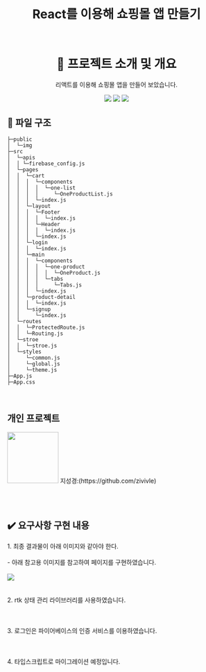 <h1 align="middle">React를 이용해 쇼핑몰 앱 만들기</h1>
</p><br>

<div align="center">
  
  <h1>📑 프로젝트 소개 및 개요</h1>

 <p align="middle">리액트를 이용해 쇼핑몰 앱을 만들어 보았습니다. </p>

 <img src="https://github.com/zivivle/Full_Stack/assets/123868471/1b34bb38-a11a-4d89-ad4f-e80fcdddc1aa"/>
 <img src="https://github.com/zivivle/Full_Stack/assets/123868471/c287eec6-37d1-4cc0-9ba5-8a302932fc9a"/>
 <img src="https://github.com/zivivle/Full_Stack/assets/123868471/9a4c54e2-232c-4d1b-bf56-afbbab76feb1"/>


</div>

<summary><h2>📂 파일 구조</h2></summary>
<div markdown="1">

```
├─public
│  └─img
├─src
│  └─apis
│  │ └─firebase_config.js
│  └─pages
│  │  └─cart
│  │  │  └─components
│  │  │  │  └─one-list
│  │  │  │     └─OneProductList.js
│  │  │  └─index.js
│  │  └─layout
│  │  │  └─Footer
│  │  │  │  └─index.js
│  │  │  └─Header
│  │  │  │  └─index.js
│  │  │  └─index.js
│  │  └─login
│  │  │  └─index.js
│  │  └─main
│  │  │  └─components
│  │  │  │  └─one-product
│  │  │  │  │  └─OneProduct.js
│  │  │  │  └─tabs
│  │  │  │     └─Tabs.js
│  │  │  └─index.js
│  │  └─product-detail
│  │  │  └─index.js
│  │  └─signup
│  │     └─index.js
│  └─routes
│  │  └─ProtectedRoute.js
│  │  └─Routing.js
│  └─stroe
│  │  └─stroe.js
│  └─styles
│     └─common.js
│     └─global.js
│     └─theme.js
├─App.js
├─App.css
```

</div>
</details>

<br>
<h2>개인 프로젝트</h2>

 <img src="https://github.com/FrontEnd-Team3/movie-trailer-project/assets/123865139/663c4b42-dc55-4e95-8f02-c0424c1f92ec" width="118"> 
                                                지성경:(https://github.com/zivivle)

<br><br>

<h2>✔️ 요구사항 구현 내용</h2>

<detail open>
<summary> 1. 최종 결과물이 아래 이미지와 같아야 한다. </summary>
<div markdown="1">
  <br>
  - 아래 참고용 이미지를 참고하여 페이지를 구현하였습니다.
  <br>
  <br>
  <img src="https://lh6.googleusercontent.com/YuF-gbxvaHr_o2IeYX_i4Y_GYfnuv7Ue1V9mRk4ZltJSWmGRhG49k1xgg6psmIN79ubxsOCZJjILqT2pRCLLUDLZ1KoA3koxvYpfJx6fYs3clS0ZJTqm9P9HMyS2MrZe-Aryvp_wGuEOMEinb-iA3CI"/>

</div>
</detail>
<br>
  <br>
<detail open>
<summary> 2. rtk 상태 관리 라이브러리를 사용하였습니다. </summary>
<div markdown="1">
  <br>
  
  <br>
  <br>

</div>
</detail>

<detail open>
<summary> 3. 로그인은 파이어베이스의 인증 서비스를 이용하였습니다. </summary>
<div markdown="1">
  <br>

  <br>
  <br>

</div>
</detail>

<summary> 4. 타입스크립트로 마이그레이션 예정입니다. </summary>
<div markdown="1">
  <br>

  <br>
  <br>

</div>
</detail>
